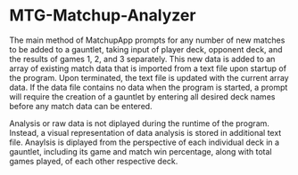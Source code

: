 # MTG-Matchup-Analyzer
The main method of MatchupApp prompts for any number of new matches to be added to a gauntlet, taking input of player deck, opponent deck, and the results of games 1, 2, and 3 separately. This new data is added to an array of existing match data that is imported from a text file upon startup of the program. Upon terminated, the text file is updated with the current array data. If the data file contains no data when the program is started, a prompt will require the creation of a gauntlet by entering all desired deck names before any match data can be entered.

Analysis or raw data is not diplayed during the runtime of the program. Instead, a visual representation of data analysis is stored in additional text file. Anaylsis is diplayed from the perspective of each individual deck in a gauntlet, including its game and match win percentage, along with total games played, of each other respective deck.
